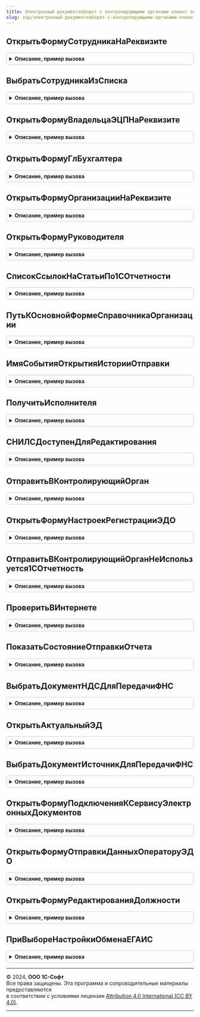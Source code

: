 ```yaml
---
title: Электронный документооборот с контролирующими органами клиент переопределяемый
slug: zup/электронный-документооборот-с-контролирующими-органами-клиент-переопределяемый
---
```



## ОткрытьФормуСотрудникаНаРеквизите
<details style="margin: 1em 0; padding: 0.5em; border: 1px solid #ccc; border-radius: 6px;">

<summary style="font-weight: bold; cursor: pointer;">Описание, пример вызова</summary>

```bsl

// Открывает окно сотрудника, позиционируясь на элементе формы,
// значение которого нужно изменить.
//
// Параметры:
//  Сотрудник  - ссылка на элемент справочника см. тип ОпределяемыйТип.СотрудникМакетПенсионногоДела.
//  НаименованиеРеквизита - Строка - параметр позволяет определить, какой на каком элементе формы физического лица
//		необходимо спозиционировать курсор. В самой функции каждому значению данного параметра определен соотвествующей элемент формы физического лица.
//		Возможные варианты значений параметра:
//			СНИЛС
//          АдресРегистрации
//          Телефон
// СтандартнаяОбработка - Булево - если Истина, то переопределяемый метод будет проигнорирован.
//
Процедура ОткрытьФормуСотрудникаНаРеквизите(Сотрудник, НаименованиеРеквизита, СтандартнаяОбработка) Экспорт
```

Пример вызова
```bsl
ЭлектронныйДокументооборотСКонтролирующимиОрганамиКлиентПереопределяемый.ОткрытьФормуСотрудникаНаРеквизите(Сотрудник, НаименованиеРеквизита, СтандартнаяОбработка) 
```
</details>

## ВыбратьСотрудникаИзСписка
<details style="margin: 1em 0; padding: 0.5em; border: 1px solid #ccc; border-radius: 6px;">

<summary style="font-weight: bold; cursor: pointer;">Описание, пример вызова</summary>

```bsl

// Открывает список для выбора сотрудника.
//
// Параметры:
//   ОповещениеОЗавершении - ОписаниеОповещения - задает процедуру, которая будет вызвана после выбора.
//   Сотрудник - ОпределяемыйТип.СотрудникМакетПенсионногоДела - ссылка на сотрудника.
//   Организация - СправочникСсылка.Организация - организация, может использоваться для отбора.
//   ВладелецФормы - ФормаКлиентскогоПриложения - форма, которая будет установлена в качестве владельца списка.
//   СтандартнаяОбработка - Булево - Истина - используется стандартный способ выбора из справочника,
//                                   Ложь - выбор из списка переопределяется.
//
Процедура ВыбратьСотрудникаИзСписка(ОповещениеОЗавершении, Сотрудник, Организация, ВладелецФормы, СтандартнаяОбработка) Экспорт
```

Пример вызова
```bsl
ЭлектронныйДокументооборотСКонтролирующимиОрганамиКлиентПереопределяемый.ВыбратьСотрудникаИзСписка(ОповещениеОЗавершении, Сотрудник, Организация, ВладелецФормы, СтандартнаяОбработка) 
```
</details>

## ОткрытьФормуВладельцаЭЦПНаРеквизите
<details style="margin: 1em 0; padding: 0.5em; border: 1px solid #ccc; border-radius: 6px;">

<summary style="font-weight: bold; cursor: pointer;">Описание, пример вызова</summary>

```bsl

// Открывает окно физического лица, позиционируясь элементе формы физического лица,
// значение которого нужно изменить из мастера подключения к 1С-Отчетности
//
//
// Параметры:
//  СправочникСсылка.ФизическиеЛица  - физическое лицо, форму которого необходимо открыть
//  НаименованиеРеквизита - Строка - параметр позволяет определить, какой на каком элементе формы физического лица
//		необходимо спозиционировать курсор. В самой функции каждому значению данного параметра определен соотвествующей элемент формы физического лица
//		Возможные варианты значений параметра:
//			СНИЛС
//			ФИО
//
Процедура ОткрытьФормуВладельцаЭЦПНаРеквизите(ВладелецЭЦП, НаименованиеРеквизита) Экспорт
```

Пример вызова
```bsl
ЭлектронныйДокументооборотСКонтролирующимиОрганамиКлиентПереопределяемый.ОткрытьФормуВладельцаЭЦПНаРеквизите(ВладелецЭЦП, НаименованиеРеквизита) 
```
</details>

## ОткрытьФормуГлБухгалтера
<details style="margin: 1em 0; padding: 0.5em; border: 1px solid #ccc; border-radius: 6px;">

<summary style="font-weight: bold; cursor: pointer;">Описание, пример вызова</summary>

```bsl

// Открывает форму Главного бухгалтера организации
//
//
// Параметры:
//  СправочникСсылка.Организации - организация, форму главного бухгалтера которой нужно открыть
//
Процедура ОткрытьФормуГлБухгалтера(Организация) Экспорт
```

Пример вызова
```bsl
ЭлектронныйДокументооборотСКонтролирующимиОрганамиКлиентПереопределяемый.ОткрытьФормуГлБухгалтера(Организация) 
```
</details>

## ОткрытьФормуОрганизацииНаРеквизите
<details style="margin: 1em 0; padding: 0.5em; border: 1px solid #ccc; border-radius: 6px;">

<summary style="font-weight: bold; cursor: pointer;">Описание, пример вызова</summary>

```bsl

// Открывает форму Организации, позиционируясь том элементе формы, который нужно изменить из мастера подключения к 1С-Отчетности
//
//
// Параметры:
//  Организация - СправочникСсылка.Организации  - организация, у которой необходимо поменять значение реквизита из мастера
//  НаименованиеРеквизита - Строка - параметр позволяет определить, какой на каком элементе формы организации необходимо спозиционировать курсор.
//		В самой функции каждому значению данного параметра определен соотвествующей элемент формы Организации
//		Возможные варианты значений параметра:
//			КраткоеНаименование
//			ПолноеНаименование
//			ИНН
//			КПП
//			РегНомерПФР
//			РегНомерФСС
//			ДополнительныйКодФСС
//			ОГРН
//
Процедура ОткрытьФормуОрганизацииНаРеквизите(Организация,НаименованиеРеквизита) Экспорт
```

Пример вызова
```bsl
ЭлектронныйДокументооборотСКонтролирующимиОрганамиКлиентПереопределяемый.ОткрытьФормуОрганизацииНаРеквизите(Организация, НаименованиеРеквизита) 
```
</details>

## ОткрытьФормуРуководителя
<details style="margin: 1em 0; padding: 0.5em; border: 1px solid #ccc; border-radius: 6px;">

<summary style="font-weight: bold; cursor: pointer;">Описание, пример вызова</summary>

```bsl

// Открывает форму Руководителя организации
//
//
// Параметры:
//  Организация - СправочникСсылка.Организации - организация, форму руководителя которой нужно открыть
//
Процедура ОткрытьФормуРуководителя(Организация) Экспорт
```

Пример вызова
```bsl
ЭлектронныйДокументооборотСКонтролирующимиОрганамиКлиентПереопределяемый.ОткрытьФормуРуководителя(Организация) 
```
</details>

## СписокСсылокНаСтатьиПо1СОтчетности
<details style="margin: 1em 0; padding: 0.5em; border: 1px solid #ccc; border-radius: 6px;">

<summary style="font-weight: bold; cursor: pointer;">Описание, пример вызова</summary>

```bsl

// Возвращает список из 4х ссылок на статьи по 1С-Отчетности
//
//
// Параметры:
//  Отсутсвуют
//
// Возвращаемое значение:
//  СписокЗначений - список из 4х ссылок на статьи. Значение элемента списка - URL-адрес на статью по 1С-Отчетности,
//		представление элемента списка - пользовательское наименование статьи.
//  	Каждая статья содержит информацию о порядке предоставления отчетности в соотвествующий орган
//
Функция СписокСсылокНаСтатьиПо1СОтчетности() Экспорт
```

Пример вызова
```bsl
Результат = ЭлектронныйДокументооборотСКонтролирующимиОрганамиКлиентПереопределяемый.СписокСсылокНаСтатьиПо1СОтчетности() 
```
</details>

## ПутьКОсновнойФормеСправочникаОрганизации
<details style="margin: 1em 0; padding: 0.5em; border: 1px solid #ccc; border-radius: 6px;">

<summary style="font-weight: bold; cursor: pointer;">Описание, пример вызова</summary>

```bsl

// Возвращает строку - путь к основной форме организации
//
//
// Параметры:
//  Отсутсвуют
//
// Возвращаемое значение:
//  Строка - путь к основной форме справочника организации. Строка вида "Справочник.Организации.Форма.<ИмяФормы>"
//
Функция ПутьКОсновнойФормеСправочникаОрганизации() Экспорт
```

Пример вызова
```bsl
Результат = ЭлектронныйДокументооборотСКонтролирующимиОрганамиКлиентПереопределяемый.ПутьКОсновнойФормеСправочникаОрганизации() 
```
</details>

## ИмяСобытияОткрытияИсторииОтправки
<details style="margin: 1em 0; padding: 0.5em; border: 1px solid #ccc; border-radius: 6px;">

<summary style="font-weight: bold; cursor: pointer;">Описание, пример вызова</summary>

```bsl

// Возвращает имя события, с которым будет срабатывать оповещение для показа истории отправки в контролирующие органы
// документа или элемента справочника в журнале обмена
//
// Параметры
//   Источник  - СправочникСсылка, ДокументСсылка,  - документ или элемент справочника, отправляемый в контролируемые органы
//
// Возвращаемое значение:
//   Строка   - имя события, может принимать одно из следущих значений:
//		- "Показать циклы обмена уведомления", если необходимо открыть форму
//				Обработки.ДокументооборотСКонтролирующимиОрганами.Формы.УправлениеОбменом на закладке ФНС, страница Исходящие уведомления
//		- "Показать циклы обмена отчета ПФР", если необходимо открыть форму
//				Обработки.ДокументооборотСКонтролирующимиОрганами.Формы.УправлениеОбменом на закладке ПФР, страница Отчетность
//		- "Показать циклы обмена отчета статистики", если необходимо открыть форму
//				Обработки.ДокументооборотСКонтролирующимиОрганами.Формы.УправлениеОбменом на закладке Росстат, страница Отчетность
//		- "Показать циклы обмена отчета ЦБ", если необходимо открыть форму
//				Обработки.ДокументооборотСКонтролирующимиОрганами.Формы.УправлениеОбменом на закладке Банк России, страница Отчетность
//		- "Показать циклы обмена", если необходимо открыть форму
//				Обработки.ДокументооборотСКонтролирующимиОрганами.Формы.УправлениеОбменом на закладке ФНС, страница Отчетность
//		- "Показать циклы обмена заявления", если необходимо открыть форму
//				Обработки.ДокументооборотСКонтролирующимиОрганами.Формы.УправлениеОбменом на закладке ФНС, страница Заявления о ввозе товаров
//
Функция ИмяСобытияОткрытияИсторииОтправки(Источник) Экспорт
```

Пример вызова
```bsl
Результат = ЭлектронныйДокументооборотСКонтролирующимиОрганамиКлиентПереопределяемый.ИмяСобытияОткрытияИсторииОтправки(Источник) 
```
</details>

## ПолучитьИсполнителя
<details style="margin: 1em 0; padding: 0.5em; border: 1px solid #ccc; border-radius: 6px;">

<summary style="font-weight: bold; cursor: pointer;">Описание, пример вызова</summary>

```bsl

// Возникает при выборе физического лица - исполнителя в форме настройки подключения к 1С-отчетности.
//
// Параметры:
//   Организация - СправочникСсылка.Организации - Организация, у которой будет выполнен поиск ответственных лиц.
//       Данный параметр необходимо использовать только для исключения руководителя и главного бухгалтера из списка выбора.
//       Руководитель и главный бухгалтер получаются функциями:
//       ЭлектронныйДокументооборотСКонтролирующимиОрганамиВызовСервераПереопределяемый.Руководитель(Организация)
//       и ЭлектронныйДокументооборотСКонтролирующимиОрганамиВызовСервераПереопределяемый.ГлБухгалтер(Организация).
//   ВладелецЭЦП - СправочникСсылка.ФизическиеЛица, Неопределено - Ранее выбранный исполнитель (физическое лицо).
//       Если ссылка заполнена, то рекомендуется спозиционировать список на ссылке при открытии.
//   ВыполняемоеОповещение - ОписаниеОповещения - Обработчик результата выбора физического лица.
//       В качестве результата ожидается ссылка физического лица (СправочникСсылка.ФизическиеЛица).
//
Процедура ПолучитьИсполнителя(Организация, ВладелецЭЦП, ВыполняемоеОповещение) Экспорт
```

Пример вызова
```bsl
ЭлектронныйДокументооборотСКонтролирующимиОрганамиКлиентПереопределяемый.ПолучитьИсполнителя(Организация, ВладелецЭЦП, ВыполняемоеОповещение) 
```
</details>

## СНИЛСДоступенДляРедактирования
<details style="margin: 1em 0; padding: 0.5em; border: 1px solid #ccc; border-radius: 6px;">

<summary style="font-weight: bold; cursor: pointer;">Описание, пример вызова</summary>

```bsl

// Функция определяет, доступна ли для текущего пользователя возможность интерактивного редактирования
// поля СНИЛС в карточке Физ лица, которое передано в качестве параметра функции
// с учетом всех прав, функциональных опции и прочих ограничений
//
// Параметры
//  ФизЛицо  - Справочники.ФизическиеЛица - Физичекое лицо, для которого определяется возможность редактирования СНИЛСа
//
// Возвращаемое значение:
//   Булево   - Истина, если интерактирвное редактирование возможно, Ложь - в противном случае
//
Функция СНИЛСДоступенДляРедактирования(ФизЛицо) Экспорт
```

Пример вызова
```bsl
Результат = ЭлектронныйДокументооборотСКонтролирующимиОрганамиКлиентПереопределяемый.СНИЛСДоступенДляРедактирования(ФизЛицо) 
```
</details>

## ОтправитьВКонтролирующийОрган
<details style="margin: 1em 0; padding: 0.5em; border: 1px solid #ccc; border-radius: 6px;">

<summary style="font-weight: bold; cursor: pointer;">Описание, пример вызова</summary>

```bsl

// Процедура выполняет отправку документа или отчета в контролирующий орган
//
// Параметры
//  Ссылка  					- СправочникСсылка, ДокументСсылка - Документ или элемент справочника, который отправляется в контролирующий орган
//  ВидКонтролирующегоОргана  - Перечисление.ТипыКонтролирующихОрганов - Вид контролирующего Органа, в который выполняется отправка
//  КодКонтролирующегоОргана  - Строка - Код контролирующего органа, в который выполняется отправка
//  СтандартнаяОбработка  - Булево - Определяет, должна ли выполняться стандартная отправка в контролирующий орган или отправка должна быть переопределена.
// 		Если СтандартнаяОбработка = Ложь, то будет выполняться отправка в данной процедуре, а стандартная отправка выполняться не будет
//
Процедура ОтправитьВКонтролирующийОрган(Ссылка, ВидКонтролирующегоОргана, КодКонтролирующегоОргана, СтандартнаяОбработка) Экспорт
```

Пример вызова
```bsl
ЭлектронныйДокументооборотСКонтролирующимиОрганамиКлиентПереопределяемый.ОтправитьВКонтролирующийОрган(Ссылка, ВидКонтролирующегоОргана, КодКонтролирующегоОргана, СтандартнаяОбработка) 
```
</details>

## ОткрытьФормуНастроекРегистрацииЭДО
<details style="margin: 1em 0; padding: 0.5em; border: 1px solid #ccc; border-radius: 6px;">

<summary style="font-weight: bold; cursor: pointer;">Описание, пример вызова</summary>

```bsl

// Открывает форму настроек регистрации ЭДО
//
// Параметры:
//  Настройки				 - Строка - Данные, которыми будет заполнена форма
//  ВыполняемоеОповещение	 - ОписаниеОповещения - Оповещение, которое будет выполнено после закрытия формы.
//
// Пример:
//   ОбменСКонтрагентамиКлиент.ОткрытьФормуНастроекРегистрацииЭДО(Настройки, ВыполняемоеОповещение);
//
Процедура ОткрытьФормуНастроекРегистрацииЭДО(Настройки, ВыполняемоеОповещение) Экспорт
```

Пример вызова
```bsl
ЭлектронныйДокументооборотСКонтролирующимиОрганамиКлиентПереопределяемый.ОткрытьФормуНастроекРегистрацииЭДО(Настройки, ВыполняемоеОповещение) 
```
</details>

## ОтправитьВКонтролирующийОрганНеИспользуется1СОтчетность
<details style="margin: 1em 0; padding: 0.5em; border: 1px solid #ccc; border-radius: 6px;">

<summary style="font-weight: bold; cursor: pointer;">Описание, пример вызова</summary>

```bsl

// Процедура выполняет отправку регламентированного отчета в контролирующий орган не через "1С-Отчетность"
//
// Параметры
//  Ссылка - ДокументСсылка            - Документ, который отправляется в контролирующий орган;
//  КонтролирующийОрган - Строка       - Наименование контролирующего органа в который выполняется отправка;
//  Форма - ФормаКлиентскогоПриложения - Форма, из которой который выполняется отправка;
//  ЭтоОтправкаИзФормыОтчетность       - Булево - Истина, если отправка выполняется из формы "1С-отчетность";
//  ДанныеОтчета - Структура           - Структура содержит данные выгрузки регламентированного отчета:
// * ТекстВыгрузки          - Строка - Текст выгрузки отчета или адрес во временном хранилище,
// * ИмяФайлаВыгрузки       - Строка - Имя файла выгрузки,
// * КодировкаФайлаВыгрузки - Строка - Кодировка файла выгрузки,
// * ТипФайлаВыгрузки       - Строка - Зарезервировано для выгрузки комплекта файлов.
//
// Пример реализации:
//
//  	Если ИнтеграцияСБанкамиВызовСервера.ОтправитьОбъектРегламентированнойОтчетности(Ссылка, ДанныеОтчета) Тогда
//  		ОповеститьОбИзменении(Ссылка);
//  	КонецЕсли;
//
//
Процедура ОтправитьВКонтролирующийОрганНеИспользуется1СОтчетность( Экспорт
```

Пример вызова
```bsl
ЭлектронныйДокументооборотСКонтролирующимиОрганамиКлиентПереопределяемый.ОтправитьВКонтролирующийОрганНеИспользуется1СОтчетность();
```
</details>

## ПроверитьВИнтернете
<details style="margin: 1em 0; padding: 0.5em; border: 1px solid #ccc; border-radius: 6px;">

<summary style="font-weight: bold; cursor: pointer;">Описание, пример вызова</summary>

```bsl

// Процедура выполняет проверку в интернете документа или отчета
//
// Параметры
//  Ссылка  - СправочникСсылка, ДокументСсылка - Документ или элемент справочника, который проверяется в интернете
//  СтандартнаяОбработка  - Булево - Определяет, должна ли выполняться стандартная проверка в интернете или проверка должна быть переопределена.
// 		Если СтандартнаяОбработка = Ложь, то будет выполняться проверка в данной процедуре, а стандартная проверка в интернете выполняться не будет
//
Процедура ПроверитьВИнтернете(Ссылка, СтандартнаяОбработка) Экспорт
```

Пример вызова
```bsl
ЭлектронныйДокументооборотСКонтролирующимиОрганамиКлиентПереопределяемый.ПроверитьВИнтернете(Ссылка, СтандартнаяОбработка) 
```
</details>

## ПоказатьСостояниеОтправкиОтчета
<details style="margin: 1em 0; padding: 0.5em; border: 1px solid #ccc; border-radius: 6px;">

<summary style="font-weight: bold; cursor: pointer;">Описание, пример вызова</summary>

```bsl

// Процедура показывает форму состояния отправки для объекта, отправляемого в контролирующие органы
//
// Параметры
//  Ссылка  - СправочникСсылка, ДокументСсылка - Документ или элемент справочника, для которого будет отображено состояние отправки
//  СтандартнаяОбработка  - Булево - Определяет, должна ли отображаться форма состояния отправки, входящая в БРО или нет
// 		Если СтандартнаяОбработка = Ложь, то форма, входящая в БРО отображаться не будет
//
Процедура ПоказатьСостояниеОтправкиОтчета(Ссылка, СтандартнаяОбработка) Экспорт
```

Пример вызова
```bsl
ЭлектронныйДокументооборотСКонтролирующимиОрганамиКлиентПереопределяемый.ПоказатьСостояниеОтправкиОтчета(Ссылка, СтандартнаяОбработка) 
```
</details>

## ВыбратьДокументНДСДляПередачиФНС
<details style="margin: 1em 0; padding: 0.5em; border: 1px solid #ccc; border-radius: 6px;">

<summary style="font-weight: bold; cursor: pointer;">Описание, пример вызова</summary>

```bsl

// Заполняется при наличии в конфигурации документов библиотеки БРУ:
// Открывает форму выбора документов НДС, в качестве описания оповещения при открытии формы выбора используется ОписаниеОповещения, передаваемое в параметрах процедуры.
//
// Параметры процедуры:
//	(обязательный) ОписаниеОповещения	- ОписаниеОповещения
//	(необязательный) ПараметрыОтбора	- Структура, задает начальные значения отборов.
//		Поля структуры:
// 			(необязательный) Организация	- СправочникСсылка.Организации
// Пример:
// УчетНДСКлиент.ВыбратьДокументНДСДляПередачиФНС(ОписаниеОповещения, ПараметрыОтбора);
//
Процедура ВыбратьДокументНДСДляПередачиФНС(ОписаниеОповещения, ПараметрыОтбора = Неопределено) Экспорт
```

Пример вызова
```bsl
ЭлектронныйДокументооборотСКонтролирующимиОрганамиКлиентПереопределяемый.ВыбратьДокументНДСДляПередачиФНС(ОписаниеОповещения, ПараметрыОтбора);
```
</details>

## ОткрытьАктуальныйЭД
<details style="margin: 1em 0; padding: 0.5em; border: 1px solid #ccc; border-radius: 6px;">

<summary style="font-weight: bold; cursor: pointer;">Описание, пример вызова</summary>

```bsl

// Заполняется при наличии в конфигурации библиотеки БЭД:
//
// Параметры:
//  ДокументИБСсылка - ссылка на документ ИБ;
//
// Пример:
// ЭлектронныеДокументыКлиент.ОткрытьАктуальныйЭД(ДокументИБСсылка);
//
Процедура ОткрытьАктуальныйЭД(ДокументИБСсылка) Экспорт
```

Пример вызова
```bsl
ЭлектронныйДокументооборотСКонтролирующимиОрганамиКлиентПереопределяемый.ОткрытьАктуальныйЭД(ДокументИБСсылка) 
```
</details>

## ВыбратьДокументИсточникДляПередачиФНС
<details style="margin: 1em 0; padding: 0.5em; border: 1px solid #ccc; border-radius: 6px;">

<summary style="font-weight: bold; cursor: pointer;">Описание, пример вызова</summary>

```bsl

// Процедура выполняет открытие формы выбора для типа (документ или справочник), указанного в параметре Тип.
// При этом, если указана Ссылка, то в форме выбора строка с указанным элементом должна стать текущей.
// Если передана организация, то в списке выбора должен быть наложен отбор по организации.
// В форме выбора пользователь выбирает ссылку и затем информация об этой ссылке должна быть передана в процедуру,
// указанную в параметре ВыполняемоеОповещение.
//
// Параметры:
//  Тип                   - Тип - один из типов, входящий в ОпределяемыйТип.ИсточникДокументаПоТребованиюФНСБРО,
//                          для которого нужно открыть список выбора.
//  Ссылка                - ОпределяемыйТип.ИсточникДокументаПоТребованиюФНСБРО - если указана, то в форме выбора
//						    курсор должен быть на данной ссылке.
//  Организация           - Справочники.Организации, Неопределено - организация, по которой должен быть выполнен
//							отбор в форме выбора, если она задана.
//  ВыполняемоеОповещение - ОписаниеОповещения - в оповещении указано, какой процедуре должен быть передан
//							результат выбора.
//  СтандартнаяОбработка  - Булево - если содержимое процедуры переопределено, то СтандартнаяОбработка должна
//							быть установлена в Ложь;
//
// Возвращаемое значение:
//  В процедуру, указанную в параметре ВыполняемоеОповещение, должен быть передан результат выбора, который имеет тип
//  Структура со следующими полями:
//    * Ссылка - ОпределяемыйТип.ИсточникДокументаПоТребованиюФНСБРО - ссылка на выбранный документ или элемент
//				 справочника
//    * Описание - Строка - наименование, реквизиты или иные индивидуализирующие признаки документа,
//				   длина до 1000 символов. В качестве описания можно передавать вид документа, номер и дату, например,
//		 	       "Счет-фактура выданный 1234 от 12.01.2017 г.". Также дополнительно можно передавать любые другие
//				   сведения.
//    * Основание - Строка - наименование, реквизиты или иные индивидуализирующие признаки документа-основания,
//					длина до 1000 символов. Документ-основание - это договор, заказ-наряд, счет на оплату,
//					заявка покупателя или иной первичный документ, подтверждающий возникновение договорных
//					отношений между участниками сделки. В качестве описания можно передавать вид документа,
//					номер и дату, например, "Счет на оплату 1234 от 12.01.2017 г.". Также дополнительно можно
//					передавать любые другие сведения. Если документ-основание отсутствует, то в данном поле
//					возвращать пустую строку.
//
// Пример реализации:
//  СтандартнаяОбработка = Ложь;
//  ИмяФормы = ПолучитьИмяФормыОбъктаДляПередачиФНС(Тип);
//  Если ИмяФормы = Неопределено Тогда
//  	ТекстПредупреждения = НСтр("ru = 'Не удалось открыть форму выбора'");
//  	ПоказатьПредупреждение(, ТекстПредупреждения);
//  	Возврат;
//  КонецЕсли;
//  ЗначениеОтбора = Новый Структура("Организация", Организация);
//  ПараметрыФормы = Новый Структура("Отбор", ЗначениеОтбора);
//  ДополнительныеПараметры = Новый Структура();
//  ДополнительныеПараметры.Вставить("ВыполняемоеОповещение", ВыполняемоеОповещение);
//  ОписаниеОповещения = Новый ОписаниеОповещения(
//   "ВыбратьДокументИсточникДляПередачиФНСЗавершение",
//   ЭтотОбъект,
//   ДополнительныеПараметры);
//  ОткрытьФорму(ИмяФормы, ПараметрыФормы, , , , , ОписаниеОповещения, РежимОткрытияОкнаФормы.БлокироватьОкноВладельца);
//
Процедура ВыбратьДокументИсточникДляПередачиФНС(Тип, Ссылка, Организация, ВыполняемоеОповещение, Экспорт
```

Пример вызова
```bsl
ЭлектронныйДокументооборотСКонтролирующимиОрганамиКлиентПереопределяемый.ВыбратьДокументИсточникДляПередачиФНС(Тип, Ссылка, Организация, ВыполняемоеОповещение, );
```
</details>

## ОткрытьФормуПодключенияКСервисуЭлектронныхДокументов
<details style="margin: 1em 0; padding: 0.5em; border: 1px solid #ccc; border-radius: 6px;">

<summary style="font-weight: bold; cursor: pointer;">Описание, пример вызова</summary>

```bsl

// Заполняется при наличии в конфигурации библиотеки БЭД:
// Открывает форму подключения к сервису электронных документов
//
// Параметры:
//  ОрганизацияСсылка - СправочникСсылка.Организации
//  ДополнительныеПараметры - структура
//  ОбработчикЗакрытияФормы - ОписаниеОповещения
//
// Пример для версии БЭД 1.2.6 и ниже:
//	ЭлектронныеДокументыКлиент.ПредложениеОформитьЗаявлениеНаПодключение(Неопределено, ОрганизацияСсылка);
//
// Пример для версии БЭД 1.2.7 и выше до версии БЭД 1.3.1 (не включительно):
//	ЭлектронныеДокументыКлиент.ПредложениеОформитьЗаявлениеНаПодключение(Неопределено, ОрганизацияСсылка, ДополнительныеПараметры);
//
// Пример для версии БЭД 1.3.1 (включительно) и выше:
//	ЭлектронныеДокументыКлиент.ПредложениеОформитьЗаявлениеНаПодключение(Неопределено, ОрганизацияСсылка, ДополнительныеПараметры, ОбработчикЗакрытияФормы);
//
Процедура ОткрытьФормуПодключенияКСервисуЭлектронныхДокументов(ОрганизацияСсылка, ДополнительныеПараметры, ОбработчикЗакрытияФормы) Экспорт
```

Пример вызова
```bsl
ЭлектронныйДокументооборотСКонтролирующимиОрганамиКлиентПереопределяемый.ОткрытьФормуПодключенияКСервисуЭлектронныхДокументов(ОрганизацияСсылка, ДополнительныеПараметры, ОбработчикЗакрытияФормы) 
```
</details>

## ОткрытьФормуОтправкиДанныхОператоруЭДО
<details style="margin: 1em 0; padding: 0.5em; border: 1px solid #ccc; border-radius: 6px;">

<summary style="font-weight: bold; cursor: pointer;">Описание, пример вызова</summary>

```bsl

// Открывает форму отправки данных оператору электронных документов
//
// Параметры:
//  Настройки - Строка - Настройки для отправки данных оператору ЭДО
//  Сертификат - СертификатКриптографии, Неопределено - Для заявления на подключение - Неопределено, для вторичного заявления - Сертификат
//  ВыполняемоеОповещение - ОписаниеОповещения - Оповещение, которое будет выполнено после закрытия формы отправки
//
//
// Пример:
//   ОбменСКонтрагентамиКлиент.ОткрытьФормуОтправкиДанныхОператоруЭДО(Настройки, Сертификат, ВыполняемоеОповещение);
//
Процедура ОткрытьФормуОтправкиДанныхОператоруЭДО(Настройки, Сертификат, ВыполняемоеОповещение) Экспорт
```

Пример вызова
```bsl
ЭлектронныйДокументооборотСКонтролирующимиОрганамиКлиентПереопределяемый.ОткрытьФормуОтправкиДанныхОператоруЭДО(Настройки, Сертификат, ВыполняемоеОповещение) 
```
</details>

## ОткрытьФормуРедактированияДолжности
<details style="margin: 1em 0; padding: 0.5em; border: 1px solid #ccc; border-radius: 6px;">

<summary style="font-weight: bold; cursor: pointer;">Описание, пример вызова</summary>

```bsl

// Открывает форму редактирования должности, т.е. место где, в базе можно отредактировать должность, например,
// карточку ответственных лиц или карточку сотрудника.
// При этом саму указанную должность возвращать не надо. Она будет получена одним из следующих способов:
// - Для руководителя или бухгалтера методом РегламентированнаяОтчетностьПереопределяемый.ПолучитьСведенияОбОрганизации (поля ДолжностьРук, ДолжностьБух)
// - Для др. сотрудника методом ЭлектронныйДокументооборотСКонтролирующимиОрганамиВызовСервераПереопределяемый.ПолучитьДанныеИсполнителя
//
// Параметры:
//  Организация				 - СправочникСсылка.Организации - организация, в которой работает данное лицо
//  ФизЛицо					 - СправочникСсылка.ФизическиеЛица - физ. лицо, для которого надо задать должность
//  ОбработчикЗакрытияФормы	 - ОписаниеОповещения - процедура, в которую вызвать по завершении.
//
// Пример:
//  ПараметрыФормы = Новый Структура;
//  ПараметрыФормы.Вставить("Организация", Организация);
//  ПараметрыФормы.Вставить("ФизЛицо", ФизЛицо);
//  ОткрытьФорму("Справочник.ФизическиеЛица.Форма.ФормаЭлемента", ПараметрыФормы);
//
Процедура ОткрытьФормуРедактированияДолжности(Организация, ФизЛицо, ОбработчикЗакрытияФормы) Экспорт
```

Пример вызова
```bsl
ЭлектронныйДокументооборотСКонтролирующимиОрганамиКлиентПереопределяемый.ОткрытьФормуРедактированияДолжности(Организация, ФизЛицо, ОбработчикЗакрытияФормы) 
```
</details>

## ПриВыбореНастройкиОбменаЕГАИС
<details style="margin: 1em 0; padding: 0.5em; border: 1px solid #ccc; border-radius: 6px;">

<summary style="font-weight: bold; cursor: pointer;">Описание, пример вызова</summary>

```bsl

// Предназначена для возможности подмены формы выбора настроек обмена ЕГАИС, реализованной в БРО.
//
// Параметры:
//  ОбработчикЗакрытияФормы 	- ОписаниеОповещения - процедура, которую вызвать по завершении,
//								если СтандартнаяОбработка возвращена Ложь
//    Результат - Структура или ЭлементСпискаЗначений:
//      * Значение - Структура:
//        ** АдресУТМ 		- Строка,
//        ** ПортУТМ 		- Число,
//        ** Таймаут 		- Число,
//        ** ОбменНаСервере - Булево,
//  Организация 				- СправочникСсылка.Организации - организация, для которой выполняется настройка,
//								может игнорироваться с показом всех доступных настроек.
//  СтандартнаяОбработка 		- Булево - установить в Ложь в случае реализации формы выбора,
//								а при значении Истина далее будет вызвана форма выбора настроек обмена ЕГАИС, реализованная в БРО.
Процедура ПриВыбореНастройкиОбменаЕГАИС(ОбработчикЗакрытияФормы, Организация, СтандартнаяОбработка) Экспорт
```

Пример вызова
```bsl
ЭлектронныйДокументооборотСКонтролирующимиОрганамиКлиентПереопределяемый.ПриВыбореНастройкиОбменаЕГАИС(ОбработчикЗакрытияФормы, Организация, СтандартнаяОбработка) 
```
</details>

---

© 2024, **ООО 1С-Софт**  
Все права защищены. Эта программа и сопроводительные материалы предоставляются  
в соответствии с условиями лицензии [Attribution 4.0 International (CC BY 4.0)](https://creativecommons.org/licenses/by/4.0/legalcode).

---
